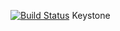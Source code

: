 [![Build Status](https://ci.sebasptsch.dev/api/badges/sebasptsch/NextCMS/status.svg)](https://ci.sebasptsch.dev/sebasptsch/NextCMS)
Keystone
